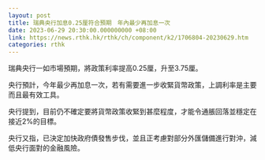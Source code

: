 ```yaml
---
layout: post
title: 瑞典央行加息0.25厘符合預期　年內最少再加息一次
date: 2023-06-29 20:30:00.000000000 +08:00
link: https://news.rthk.hk/rthk/ch/component/k2/1706804-20230629.htm
categories: rthk
---
```


瑞典央行一如市場預期，將政策利率提高0.25厘，升至3.75厘。

央行預計，今年最少再加息一次，若有需要進一步收緊貨幣政策，上調利率是主要而且最有效工具。

央行提到，目前仍不確定要將貨幣政策收緊到甚麼程度，才能令通脹回落並穩定在接近2%的目標。

央行又指，已決定加快政府債發售步伐，並且正考慮對部分外匯儲備進行對沖，減低央行面對的金融風險。
